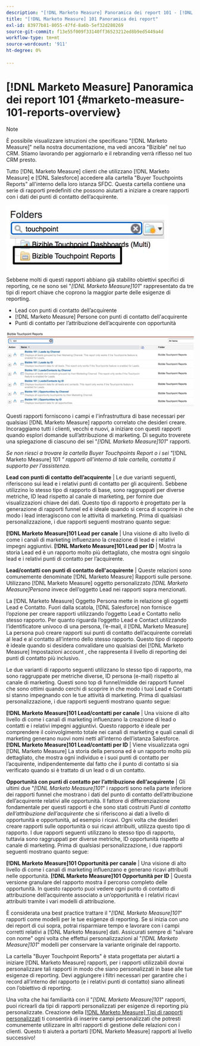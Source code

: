 ```yaml
---
description: "[!DNL Marketo Measure] Panoramica dei report 101 - [!DNL Marketo Measure] - Documentazione del prodotto"
title: "[!DNL Marketo Measure] 101 Panoramica dei report"
exl-id: 83977b81-8055-47fd-8a6b-5ef32d280269
source-git-commit: f13e55f009f33140ff36523212ed8b9ed5449a4d
workflow-type: tm+mt
source-wordcount: '911'
ht-degree: 0%

---
```


# [!DNL Marketo Measure] Panoramica dei report 101 {#marketo-measure-101-reports-overview}

>[!NOTE]
>
>È possibile visualizzare istruzioni che specificano &quot;[!DNL Marketo Measure]&quot; nella nostra documentazione, ma vedi ancora &quot;Bizible&quot; nel tuo CRM. Stiamo lavorando per aggiornarlo e il rebranding verrà riflesso nel tuo CRM presto.

Tutto [!DNL Marketo Measure] clienti che utilizzano [!DNL Marketo Measure] e [!DNL Salesforce] accedere alla cartella &quot;Buyer Touchpoints Reports&quot; all&#39;interno della loro istanza SFDC. Questa cartella contiene una serie di rapporti predefiniti che possono aiutarti a iniziare a creare rapporti con i dati dei punti di contatto dell’acquirente.

![](assets/bizible-101-reports-overview-1.png)

Sebbene molti di questi rapporti abbiano già stabilito obiettivi specifici di reporting, ce ne sono sei &quot;_[!DNL Marketo Measure]101_&quot; rappresentato da tre tipi di report chiave che coprono la maggior parte delle esigenze di reporting.

* Lead con punti di contatto dell’acquirente
* [!DNL Marketo Measure] Persone con punti di contatto dell&#39;acquirente
* Punti di contatto per l’attribuzione dell’acquirente con opportunità

![](assets/bizible-101-reports-overview-2.png)

Questi rapporti forniscono i campi e l&#39;infrastruttura di base necessari per qualsiasi [!DNL Marketo Measure] rapporto correlato che desideri creare. Incoraggiamo tutti i clienti, vecchi e nuovi, a iniziare con questi rapporti quando esplori domande sull’attribuzione di marketing. Di seguito troverete una spiegazione di ciascuno dei sei &quot;_[!DNL Marketo Measure]101_&quot; rapporti.

_Se non riesci a trovare la cartella Buyer Touchpoints Report o i sei &quot;_[!DNL Marketo Measure] 101 _&quot; rapporti all&#39;interno di tale cartella, contatta il supporto per l&#39;assistenza._

**Lead con punti di contatto dell’acquirente** | Le due varianti seguenti, riferiscono sui lead e i relativi punti di contatto per gli acquirenti. Sebbene utilizzino lo stesso tipo di rapporto di base, sono raggruppati per diverse metriche, ID lead rispetto al canale di marketing, per fornire due visualizzazioni chiave dei dati. Questo tipo di rapporto è progettato per la generazione di rapporti funnel ed è ideale quando si cerca di scoprire in che modo i lead interagiscono con le attività di marketing. Prima di qualsiasi personalizzazione, i due rapporti seguenti mostrano quanto segue:

**[!DNL Marketo Measure]101 Lead per canale** | Una visione di alto livello di come i canali di marketing influenzano la creazione di lead e i relativi impegni aggiuntivi.
**[!DNL Marketo Measure]101 Lead per ID** | Mostra la storia Lead ed è un rapporto molto più dettagliato, che mostra ogni singolo lead e i relativi punti di contatto per l’acquirente.

**Lead/contatti con punti di contatto dell&#39;acquirente** | Queste relazioni sono comunemente denominate [!DNL Marketo Measure] Rapporti sulle persone. Utilizzano [!DNL Marketo Measure] oggetto personalizzato _[!DNL Marketo Measure]Persona_ invece dell’oggetto Lead nei rapporti sopra menzionati.

La [!DNL Marketo Measure] Oggetto Persona mette in relazione gli oggetti Lead e Contatto. Fuori dalla scatola, [!DNL Salesforce] non fornisce l’opzione per creare rapporti utilizzando l’oggetto Lead e Contatto nello stesso rapporto. Per quanto riguarda l’oggetto Lead e Contact utilizzando l’identificatore univoco di una persona, l’e-mail, il [!DNL Marketo Measure] La persona può creare rapporti sui punti di contatto dell’acquirente correlati al lead e al contatto all’interno dello stesso rapporto. Questo tipo di rapporto è ideale quando si desidera convalidare uno qualsiasi dei [!DNL Marketo Measure] Impostazioni account , che rappresenta il livello di reporting dei punti di contatto più inclusivo.

Le due varianti di rapporto seguenti utilizzano lo stesso tipo di rapporto, ma sono raggruppate per metriche diverse, ID persona (e-mail) rispetto al canale di marketing. Questi sono top di funnel/middle dei rapporti funnel che sono ottimi quando cerchi di scoprire in che modo i tuoi Lead e Contatti si stanno impegnando con le tue attività di marketing. Prima di qualsiasi personalizzazione, i due rapporti seguenti mostrano quanto segue:

**[!DNL Marketo Measure]101 Lead/contatti per canale** | Una visione di alto livello di come i canali di marketing influenzano la creazione di lead o contatti e i relativi impegni aggiuntivi. Questo rapporto è ideale per comprendere il coinvolgimento totale nei canali di marketing e quali canali di marketing generano nuovi nomi netti all’interno dell’istanza Salesforce.
**[!DNL Marketo Measure]101 Lead/contatti per ID** | Viene visualizzata ogni [!DNL Marketo Measure] La storia della persona ed è un rapporto molto più dettagliato, che mostra ogni individuo e i suoi punti di contatto per l’acquirente, indipendentemente dal fatto che il punto di contatto si sia verificato quando si è trattato di un lead o di un contatto.

**Opportunità con punti di contatto per l’attribuzione dell’acquirente** | Gli ultimi due &quot;_[!DNL Marketo Measure]101_&quot; i rapporti sono nella parte inferiore dei rapporti funnel che mostrano i dati del punto di contatto dell’attribuzione dell’acquirente relativi alle opportunità. Il fattore di differenziazione fondamentale per questi rapporti è che sono stati costruiti _Punti di contatto dell’attribuzione dell’acquirente_ che si riferiscono ai dati a livello di opportunità e opportunità, ad esempio i ricavi. Ogni volta che desideri creare rapporti sulle opportunità o sui ricavi attribuiti, utilizza questo tipo di rapporto. I due rapporti seguenti utilizzano lo stesso tipo di rapporto, tuttavia sono raggruppati per diverse metriche, ID opportunità rispetto al canale di marketing. Prima di qualsiasi personalizzazione, i due rapporti seguenti mostrano quanto segue:

**[!DNL Marketo Measure]101 Opportunità per canale** | Una visione di alto livello di come i canali di marketing influenzano e generano ricavi attribuiti nelle opportunità.
**[!DNL Marketo Measure]101 Opportunità per ID** | Questa versione granulare del rapporto mostra il percorso completo delle opportunità. In questo rapporto puoi vedere ogni punto di contatto di attribuzione dell’acquirente associato a un’opportunità e i relativi ricavi attribuiti tramite i vari modelli di attribuzione.

È considerata una best practice trattare il &quot;_[!DNL Marketo Measure]101_&quot; rapporti come modelli per le tue esigenze di reporting. Se si inizia con uno dei report di cui sopra, potrai risparmiare tempo e lavorare con i campi corretti relativi a [!DNL Marketo Measure] dati. Assicurati sempre di &quot;salvare con nome&quot; ogni volta che effettui personalizzazioni al &quot;_[!DNL Marketo Measure]101_&quot; modelli per conservare la variante originale del rapporto.

La cartella &quot;Buyer Touchpoint Reports&quot; è stata progettata per aiutarti a iniziare [!DNL Marketo Measure] rapporti, per i rapporti utilizzabili dovrai personalizzare tali rapporti in modo che siano personalizzati in base alle tue esigenze di reporting. Devi aggiungere i filtri necessari per garantire che i record all’interno del rapporto (e i relativi punti di contatto) siano allineati con l’obiettivo di reporting.

Una volta che hai familiarità con il &quot;_[!DNL Marketo Measure]101_&quot; rapporti, puoi ricrearli da tipi di rapporti personalizzati per esigenze di reporting più personalizzate. Creazione della [[!DNL Marketo Measure] Tipi di rapporti personalizzati](/help/marketo-measure-salesforce-reporting/new-report-types/creating-custom-marketo-measure-report-types.md) ti consentirà di inserire campi personalizzati che potresti comunemente utilizzare in altri rapporti di gestione delle relazioni con i clienti. Questo ti aiuterà a portarti [!DNL Marketo Measure] rapporti al livello successivo!
